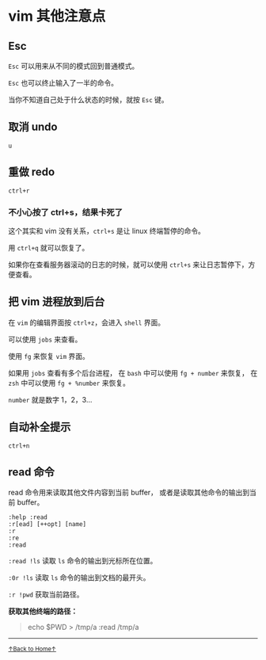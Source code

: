 # vim 其他注意点

## Esc

`Esc` 可以用来从不同的模式回到普通模式。

`Esc` 也可以终止输入了一半的命令。

当你不知道自己处于什么状态的时候，就按 `Esc` 键。

## 取消 undo

```
u
```

## 重做 redo

```
ctrl+r
```

### 不小心按了 ctrl+s，结果卡死了

这个其实和 vim 没有关系，`ctrl+s` 是让 linux 终端暂停的命令。

用 `ctrl+q` 就可以恢复了。

如果你在查看服务器滚动的日志的时候，就可以使用 `ctrl+s`
来让日志暂停下，方便查看。

## 把 vim 进程放到后台

在 `vim` 的编辑界面按 `ctrl+z`，会进入 `shell` 界面。

可以使用 `jobs` 来查看。

使用 `fg` 来恢复 `vim` 界面。

如果用 `jobs` 查看有多个后台进程，
在 `bash` 中可以使用 `fg + number` 来恢复，
在 `zsh` 中可以使用 `fg + %number` 来恢复。

`number` 就是数字 1，2，3...

## 自动补全提示

```
ctrl+n
```

## read 命令

read 命令用来读取其他文件内容到当前 buffer，
或者是读取其他命令的输出到当前 buffer。

```
:help :read
:r[ead] [++opt] [name]
:r
:re
:read
```

`:read !ls` 读取 `ls` 命令的输出到光标所在位置。

`:0r !ls` 读取 `ls` 命令的输出到文档的最开头。

`:r !pwd` 获取当前路径。

**获取其他终端的路径：**

> echo $PWD > /tmp/a
> :read /tmp/a

* * *

<a href='https://github.com/MDGSF/MyVim'><small>↑Back to Home↑</small></a>

